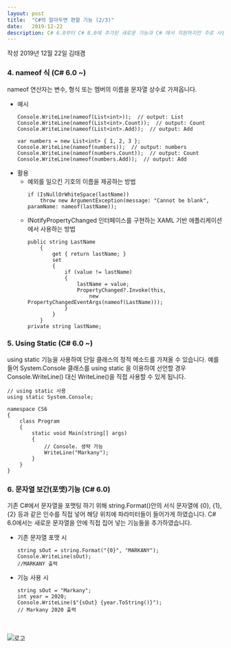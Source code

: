 ```yaml
---
layout: post
title:  "C#의 알아두면 편할 기능 (2/3)"
date:   2019-12-22
description: C# 6.0부터 C# 8.0에 추가된 새로운 기능과 C# 에서 지원하지만 주로 사용하지 않은 기능들 중 알아두면 사용하기 편할 내용들을 정리하였습니다.
---
```


작성 2019년 12월 22일 김태겸

### 4. nameof 식 (C# 6.0 ~) 
nameof 연산자는 변수, 형식 또는 멤버의 이름을 문자열 상수로 가져옵니다.
 * 예시
    ````
    Console.WriteLine(nameof(List<int>));  // output: List
    Console.WriteLine(nameof(List<int>.Count));  // output: Count
    Console.WriteLine(nameof(List<int>.Add));  // output: Add

    var numbers = new List<int> { 1, 2, 3 };
    Console.WriteLine(nameof(numbers));  // output: numbers
    Console.WriteLine(nameof(numbers.Count));  // output: Count
    Console.WriteLine(nameof(numbers.Add));  // output: Add
    ````
* 활용
  * 예외를 일으킨 기호의 이름을 제공하는 방법
    ````
    if (IsNullOrWhiteSpace(lastName))
        throw new ArgumentException(message: "Cannot be blank", paramName: nameof(lastName));
    ````
  * INotifyPropertyChanged 인터페이스를 구현하는 XAML 기반 애플리케이션에서 사용하는 방법
    ````
    public string LastName
        {
            get { return lastName; }
            set
            {
                if (value != lastName)
                {
                    lastName = value;
                    PropertyChanged?.Invoke(this, 
                        new PropertyChangedEventArgs(nameof(LastName)));
                }
            }
        }
    private string lastName;
    ````

### 5. Using Static (C# 6.0 ~)
using static 기능을 사용하여 단일 클래스의 정적 메소드를 가져올 수 있습니다.
예를들어 System.Console 클래스를 using static 을 이용하여 선언할 경우
Console.WriteLine() 대신 WriteLine()을 직접 사용할 수 있게 됩니다.
````
// using static 사용
using static System.Console;

namespace CS6
{
    class Program
    {
        static void Main(string[] args)
        {           
            // Console. 생략 가능 
            WriteLine("Markany");
        }
    }
}
````

### 6. 문자열 보간(포맷)기능 (C# 6.0)
기존 C#에서 문자열을 포맷팅 하기 위해 string.Format()안의 서식 문자열에 {0}, {1}, {2} 등과 같은 인수를 직접 넣어 해당 위치에 파라미터들이 들어가게 하였습니다.
C# 6.0에서는 새로운 문자열을 안에 직접 집어 넣는 기능들을 추가하였습니다.
* 기존 문자열 포맷 시
    ````
    string sOut = string.Format("{0}", "MARKANY");
    Console.WriteLine(sOut);
    //MARKANY 출력
    ````
 * 기능 사용 시
    ````
    string sOut = "Markany";
    int year = 2020;
    Console.WriteLine($"{sOut} {year.ToString()}");
    // Markany 2020 출력
    ````

<br><br>
![로고](https://macontents.github.io/images/markany.png)

<div class="fb-comments" data-href="https://macontents.github.io/2019-05-28-Docker 용 - 설치.md" data-width="700" data-numposts="10"></div>
